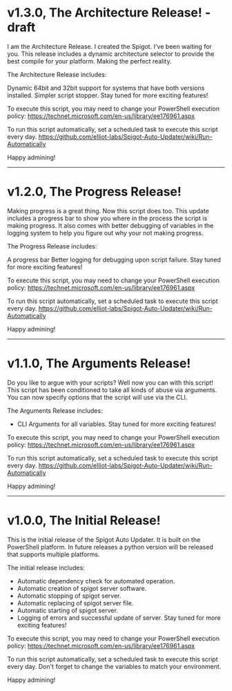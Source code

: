 # v1.3.0, The Architecture Release! - draft
I am the Architecture Release. I created the Spigot. I've been waiting for you.
This release includes a dynamic architecture selector to provide the best compile for your platform. Making the perfect reality.

The Architecture Release includes:

Dynamic 64bit and 32bit support for systems that have both versions installed.
Simpler script stopper.
Stay tuned for more exciting features!

To execute this script, you may need to change your PowerShell execution policy: https://technet.microsoft.com/en-us/library/ee176961.aspx

To run this script automatically, set a scheduled task to execute this script every day. https://github.com/elliot-labs/Spigot-Auto-Updater/wiki/Run-Automatically

Happy admining!

---

# v1.2.0, The Progress Release!

Making progress is a great thing. Now this script does too. This update includes a progress bar to show you where in the process the script is making progress. It also comes with better debugging of variables in the logging system to help you figure out why your not making progress.

The Progress Release includes:

A progress bar
Better logging for debugging upon script failure.
Stay tuned for more exciting features!

To execute this script, you may need to change your PowerShell execution policy: https://technet.microsoft.com/en-us/library/ee176961.aspx

To run this script automatically, set a scheduled task to execute this script every day. https://github.com/elliot-labs/Spigot-Auto-Updater/wiki/Run-Automatically

Happy admining!

---

# v1.1.0, The Arguments Release!
Do you like to argue with your scripts? Well now you can with this script! This script has been conditioned to take all kinds of abuse via arguments. You can now specify options that the script will use via the CLI.

The Arguments Release includes:

- CLI Arguments for all variables.
Stay tuned for more exciting features!

To execute this script, you may need to change your PowerShell execution policy: https://technet.microsoft.com/en-us/library/ee176961.aspx

To run this script automatically, set a scheduled task to execute this script every day. https://github.com/elliot-labs/Spigot-Auto-Updater/wiki/Run-Automatically

Happy admining!

---

# v1.0.0, The Initial Release!
This is the initial release of the Spigot Auto Updater. It is built on the PowerShell platform. In future releases a python version will be released that supports multiple platforms.

The initial release includes:

- Automatic dependency check for automated operation.
- Automatic creation of spigot server software.
- Automatic stopping of spigot server.
- Automatic replacing of spigot server file.
- Automatic starting of spigot server.
- Logging of errors and successful update of server.
Stay tuned for more exciting features!

To execute this script, you may need to change your PowerShell execution policy: https://technet.microsoft.com/en-us/library/ee176961.aspx

To run this script automatically, set a scheduled task to execute this script every day. Don't forget to change the variables to match your environment.

Happy admining!
